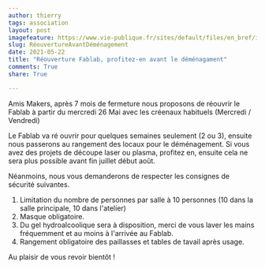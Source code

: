 ```yaml
---
author: thierry
tags: association
layout: post
imagefeature: https://www.vie-publique.fr/sites/default/files/en_bref/image_principale/plan-deconfinement.jpg
slug: RéouvertureAvantDéménagement
date: 2021-05-22
title: "Réouverture Fablab, profitez-en avant le déménagament"
comments: True
share: True

---
```


Amis Makers, après 7 mois de fermeture nous proposons de réouvrir le Fablab à partir du mercredi 26 Mai avec les créenaux habituels (Mercredi / Vendredi)

Le Fablab va ré ouvrir pour quelques semaines seulement (2 ou 3), ensuite nous passerons au rangement des locaux pour le déménagement.
Si vous avez des projets de découpe laser ou plasma, profitez en, ensuite cela ne sera plus possible avant fin juillet début août.

Néanmoins, nous vous demanderons de respecter les consignes de sécurité suivantes.

1. Limitation du nombre de personnes par salle à 10 personnes (10 dans la salle principale, 10 dans l'atelier)
2. Masque obligatoire.
3. Du gel hydroalcoolique sera à disposition, merci de vous laver les mains fréquemment et au moins à l'arrivée au Fablab.
4. Rangement obligatoire des paillasses et tables de tavail après usage.

Au plaisir de vous revoir bientôt !
